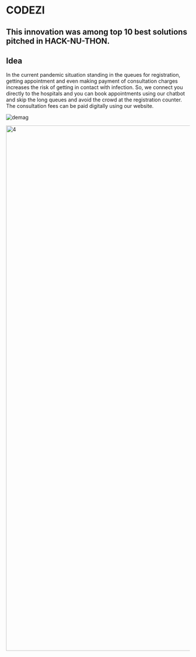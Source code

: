 # CODEZI
## This innovation was among top 10 best solutions pitched in HACK-NU-THON.
## Idea
In the current pandemic situation standing in the queues for registration, getting appointment and even making payment of consultation charges increases the risk of getting in contact with infection. So, we connect you directly to the hospitals and you can book appointments using our chatbot and skip the long queues and avoid the crowd at the registration counter. The consultation fees can be paid digitally using our website.

![demag](https://user-images.githubusercontent.com/67858387/94367171-864dc600-00fa-11eb-8538-8292f78400b8.jpeg)

<img width="1434" alt="4" src="https://user-images.githubusercontent.com/67858387/94367207-d4fb6000-00fa-11eb-916f-1b16f97bd4b2.png">
